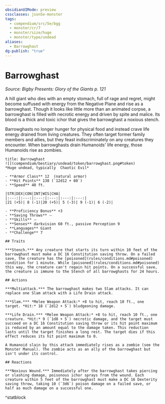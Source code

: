 ```yaml
---
obsidianUIMode: preview
cssclasses: json5e-monster
tags:
  - compendium/src/5e/bgg
  - monster/cr/7
  - monster/size/huge
  - monster/type/undead
aliases:
  - Barrowghast
dg-publish: "true"
---
```

# Barrowghast
*Source: Bigby Presents: Glory of the Giants p. 121*  

A hill giant who dies with an empty stomach, full of rage and regret, might become suffused with energy from the Negative Plane and rise as a barrowghast. Though it looks like little more than an animated corpse, a barrowghast is filled with necrotic energy and driven by spite and malice. Its blood is a thick and toxic ichor that gives the barrowghast a noxious stench.

Barrowghasts no longer hunger for physical food and instead crave life energy drained from living creatures. They often target former family members and allies, but they feast indiscriminately on any creatures they encounter. When barrowghasts drain Humanoids' life energy, those Humanoids rise as zombies.

```ad-statblock
title: Barrowghast
![](compendium/bestiary/undead/token/barrowghast.png#token)
*Huge undead, typically  Chaotic Evil*

- **Armor Class** 12  (natural armor)
- **Hit Points** 138 (`12d12 + 60`)
- **Speed** 40 ft.

|STR|DEX|CON|INT|WIS|CHA|
|:---:|:---:|:---:|:---:|:---:|:---:|
|21 (+5)| 8 (-1)|20 (+5)| 5 (-3)| 9 (-1)| 6 (-2)|

- **Proficiency Bonus** +3
- **Saving Throws** ⏤
- **Skills** ⏤
- **Senses** darkvision 60 ft., passive Perception 9
- **Languages** Giant
- **Challenge** 7

## Traits

***Stench.*** Any creature that starts its turn within 10 feet of the barrowghast must make a DC 16 Constitution saving throw. On a failed save, the creature has the [poisoned](rules/conditions.md#poisoned) condition for 1 minute. While [poisoned](rules/conditions.md#poisoned) this way, the creature can't regain hit points. On a successful save, the creature is immune to the Stench of all barrowghasts for 24 hours.

## Actions

***Multiattack.*** The barrowghast makes two Slam attacks. It can replace one Slam attack with a Life Drain attack.

***Slam.*** *Melee Weapon Attack:* +8 to hit, reach 10 ft., one target. *Hit:* 18 (`2d12 + 5`) bludgeoning damage.

***Life Drain.*** *Melee Weapon Attack:* +8 to hit, reach 10 ft., one creature. *Hit:* 9 (`1d8 + 5`) necrotic damage, and the target must succeed on a DC 16 Constitution saving throw or its hit point maximum is reduced by an amount equal to the damage taken. This reduction lasts until the target finishes a long rest. The target dies if this effect reduces its hit point maximum to 0.

A Humanoid slain by this attack immediately rises as a zombie (see the Monster Manual). The zombie acts as an ally of the barrowghast but isn't under its control.

## Reactions

***Noxious Wound.*** Immediately after the barrowghast takes piercing or slashing damage, poisonous ichor sprays from the wound. Each creature within 5 feet of the barrowghast must make a DC 16 Dexterity saving throw, taking 10 (`3d6`) poison damage on a failed save, or half as much damage on a successful one.
```
^statblock